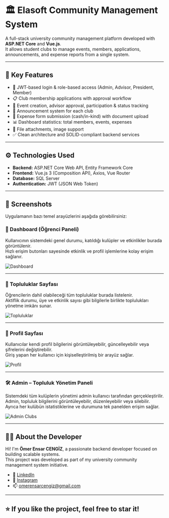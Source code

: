 # 🏛️ Elasoft Community Management System

A full-stack university community management platform developed with **ASP.NET Core** and **Vue.js**.  
It allows student clubs to manage events, members, applications, announcements, and expense reports from a single system.

---

## 🚀 Key Features

- 🔐 JWT-based login & role-based access (Admin, Advisor, President, Member)
- 📋 Club membership applications with approval workflow
- 📆 Event creation, advisor approval, participation & status tracking
- 📢 Announcement system for each club
- 🧾 Expense form submission (cash/in-kind) with document upload
- 📊 Dashboard statistics: total members, events, expenses
- 📎 File attachments, image support
- ✅ Clean architecture and SOLID-compliant backend services

---

## ⚙️ Technologies Used

- **Backend:** ASP.NET Core Web API, Entity Framework Core
- **Frontend:** Vue.js 3 (Composition API), Axios, Vue Router
- **Database:** SQL Server
- **Authentication:** JWT (JSON Web Token)

---

## 📸 Screenshots

Uygulamanın bazı temel arayüzlerini aşağıda görebilirsiniz:
### 🧭 Dashboard (Öğrenci Paneli)

Kullanıcının sistemdeki genel durumu, katıldığı kulüpler ve etkinlikler burada görüntülenir.  
Hızlı erişim butonları sayesinde etkinlik ve profil işlemlerine kolay erişim sağlanır.

![Dashboard](https://imgur.com/LeuYF9l.png)

---

### 👥 Topluluklar Sayfası

Öğrencilerin dahil olabileceği tüm topluluklar burada listelenir.  
Aktiflik durumu, üye ve etkinlik sayısı gibi bilgilerle birlikte toplulukları yönetme imkânı sunar.

![Topluluklar](https://imgur.com/SfpaTBx.png)

---

### 👤 Profil Sayfası

Kullanıcılar kendi profil bilgilerini görüntüleyebilir, güncelleyebilir veya şifrelerini değiştirebilir.  
Giriş yapan her kullanıcı için kişiselleştirilmiş bir arayüz sağlar.

![Profil](https://imgur.com/95J0ng6.png)

---
### 🛠️ Admin – Topluluk Yönetim Paneli

Sistemdeki tüm kulüplerin yönetimi admin kullanıcı tarafından gerçekleştirilir.  
Admin, topluluk bilgilerini görüntüleyebilir, düzenleyebilir veya silebilir.  
Ayrıca her kulübün istatistiklerine ve durumuna tek panelden erişim sağlar.

![Admin Clubs](https://imgur.com/dnja0QK)

---

## 🙋‍♂️ About the Developer

Hi! I'm **Ömer Ensar CENGİZ**, a passionate backend developer focused on building scalable systems.  
This project was developed as part of my university community management system initiative.

- 🔗 [LinkedIn](https://www.linkedin.com/in/%C3%B6mer-ensar-cengiz-249a4825a/)
- 📸 [Instagram](https://www.instagram.com/omer.ensarr/)
- 📫 omerensarcengiz@gmail.com

---

## ⭐ If you like the project, feel free to star it!
